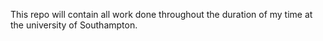 This repo will contain all work done throughout the duration of my time at the university of Southampton. 
